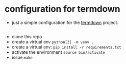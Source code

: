 # configuration for termdown

* just a simple configuration for the [termdown](https://github.com/trehn/termdown) project.
 
## 

- clone this repo
- create a virtual env `python[3] -m venv .`
- create a  virtual env: `pip install -r requirements.txt`
- activate the environment `source bin/activate`
- issue `make`
